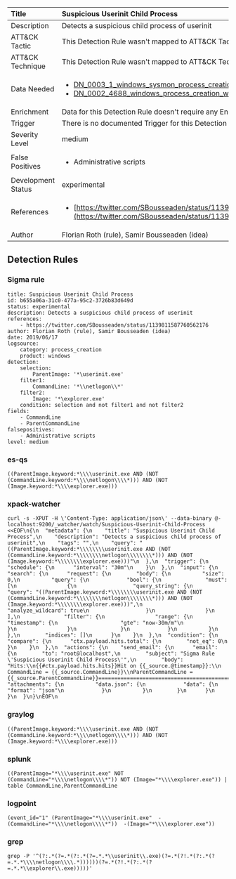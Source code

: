| Title                | Suspicious Userinit Child Process                                                                                                                                                 |
|:---------------------|:------------------------------------------------------------------------------------------------------------------------------------------------------------|
| Description          | Detects a suspicious child process of userinit                                                                                                                                           |
| ATT&amp;CK Tactic    |   This Detection Rule wasn't mapped to ATT&amp;CK Tactic yet  |
| ATT&amp;CK Technique |  This Detection Rule wasn't mapped to ATT&amp;CK Technique yet  |
| Data Needed          | <ul><li>[DN_0003_1_windows_sysmon_process_creation](../Data_Needed/DN_0003_1_windows_sysmon_process_creation.md)</li><li>[DN_0002_4688_windows_process_creation_with_commandline](../Data_Needed/DN_0002_4688_windows_process_creation_with_commandline.md)</li></ul>  |
| Enrichment           |  Data for this Detection Rule doesn't require any Enrichments.  |
| Trigger              |  There is no documented Trigger for this Detection Rule yet  |
| Severity Level       | medium |
| False Positives      | <ul><li>Administrative scripts</li></ul>  |
| Development Status   | experimental |
| References           | <ul><li>[https://twitter.com/SBousseaden/status/1139811587760562176](https://twitter.com/SBousseaden/status/1139811587760562176)</li></ul>  |
| Author               | Florian Roth (rule), Samir Bousseaden (idea) |


## Detection Rules

### Sigma rule

```
title: Suspicious Userinit Child Process
id: b655a06a-31c0-477a-95c2-3726b83d649d
status: experimental
description: Detects a suspicious child process of userinit
references:
    - https://twitter.com/SBousseaden/status/1139811587760562176
author: Florian Roth (rule), Samir Bousseaden (idea)
date: 2019/06/17
logsource:
    category: process_creation
    product: windows
detection:
    selection:
        ParentImage: '*\userinit.exe'
    filter1:
        CommandLine: '*\\netlogon\\*'
    filter2:
        Image: '*\explorer.exe'
    condition: selection and not filter1 and not filter2
fields:
    - CommandLine
    - ParentCommandLine
falsepositives:
    - Administrative scripts
level: medium

```





### es-qs
    
```
((ParentImage.keyword:*\\\\userinit.exe AND (NOT (CommandLine.keyword:*\\\\netlogon\\\\*))) AND (NOT (Image.keyword:*\\\\explorer.exe)))
```


### xpack-watcher
    
```
curl -s -XPUT -H \'Content-Type: application/json\' --data-binary @- localhost:9200/_watcher/watch/Suspicious-Userinit-Child-Process <<EOF\n{\n  "metadata": {\n    "title": "Suspicious Userinit Child Process",\n    "description": "Detects a suspicious child process of userinit",\n    "tags": "",\n    "query": "((ParentImage.keyword:*\\\\\\\\userinit.exe AND (NOT (CommandLine.keyword:*\\\\\\\\netlogon\\\\\\\\*))) AND (NOT (Image.keyword:*\\\\\\\\explorer.exe)))"\n  },\n  "trigger": {\n    "schedule": {\n      "interval": "30m"\n    }\n  },\n  "input": {\n    "search": {\n      "request": {\n        "body": {\n          "size": 0,\n          "query": {\n            "bool": {\n              "must": [\n                {\n                  "query_string": {\n                    "query": "((ParentImage.keyword:*\\\\\\\\userinit.exe AND (NOT (CommandLine.keyword:*\\\\\\\\netlogon\\\\\\\\*))) AND (NOT (Image.keyword:*\\\\\\\\explorer.exe)))",\n                    "analyze_wildcard": true\n                  }\n                }\n              ],\n              "filter": {\n                "range": {\n                  "timestamp": {\n                    "gte": "now-30m/m"\n                  }\n                }\n              }\n            }\n          }\n        },\n        "indices": []\n      }\n    }\n  },\n  "condition": {\n    "compare": {\n      "ctx.payload.hits.total": {\n        "not_eq": 0\n      }\n    }\n  },\n  "actions": {\n    "send_email": {\n      "email": {\n        "to": "root@localhost",\n        "subject": "Sigma Rule \'Suspicious Userinit Child Process\'",\n        "body": "Hits:\\n{{#ctx.payload.hits.hits}}Hit on {{_source.@timestamp}}:\\n      CommandLine = {{_source.CommandLine}}\\nParentCommandLine = {{_source.ParentCommandLine}}================================================================================\\n{{/ctx.payload.hits.hits}}",\n        "attachments": {\n          "data.json": {\n            "data": {\n              "format": "json"\n            }\n          }\n        }\n      }\n    }\n  }\n}\nEOF\n
```


### graylog
    
```
((ParentImage.keyword:*\\\\userinit.exe AND (NOT (CommandLine.keyword:*\\\\netlogon\\\\*))) AND (NOT (Image.keyword:*\\\\explorer.exe)))
```


### splunk
    
```
((ParentImage="*\\\\userinit.exe" NOT (CommandLine="*\\\\netlogon\\\\*")) NOT (Image="*\\\\explorer.exe")) | table CommandLine,ParentCommandLine
```


### logpoint
    
```
(event_id="1" (ParentImage="*\\\\userinit.exe"  -(CommandLine="*\\\\netlogon\\\\*"))  -(Image="*\\\\explorer.exe"))
```


### grep
    
```
grep -P '^(?:.*(?=.*(?:.*(?=.*.*\\userinit\\.exe)(?=.*(?!.*(?:.*(?=.*.*\\\\netlogon\\\\.*))))))(?=.*(?!.*(?:.*(?=.*.*\\explorer\\.exe)))))'
```



